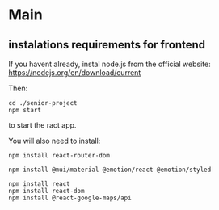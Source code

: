 # Main

## instalations requirements for frontend

If you havent already, instal node.js from the official website: https://nodejs.org/en/download/current

Then:

    cd ./senior-project
    npm start

to start the ract app.

You will also need to install:

    npm install react-router-dom

    npm install @mui/material @emotion/react @emotion/styled

    npm install react
    npm install react-dom
    npm install @react-google-maps/api
